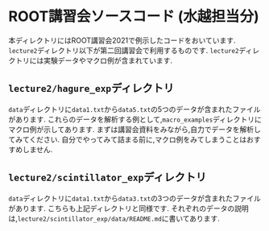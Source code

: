 # ROOT講習会ソースコード (水越担当分)

本ディレクトリにはROOT講習会2021で例示したコードをおいています.
`lecture2`ディレクトリ以下が第二回講習会で利用するものです.
`lecture2`ディレクトリには実験データやマクロ例が含まれています.

## `lecture2/hagure_exp`ディレクトリ
`data`ディレクトリに`data1.txt`から`data5.txt`の5つのデータが含まれたファイルがあります.
これらのデータを解析する例として,`macro_examples`ディレクトリにマクロ例が示してあります.
まずは講習会資料をみながら,自力でデータを解析してみてください.
自分でやってみて詰まる前に,マクロ例をみてしまうことはおすすめしません.

## `lecture2/scintillator_exp`ディレクトリ
`data`ディレクトリに`data1.txt`から`data3.txt`の3つのデータが含まれたファイルがあります.
こちらも上記ディレクトリと同様です.
それぞれのデータの説明は,`lecture2/scintillator_exp/data/README.md`に書いてあります.
